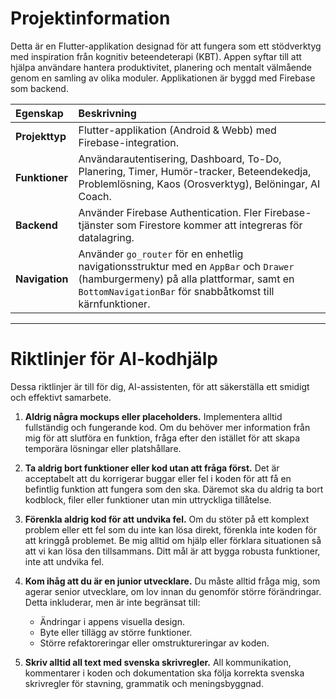 # Projektinformation

Detta är en Flutter-applikation designad för att fungera som ett stödverktyg med inspiration från kognitiv beteendeterapi (KBT). Appen syftar till att hjälpa användare hantera produktivitet, planering och mentalt välmående genom en samling av olika moduler. Applikationen är byggd med Firebase som backend.

| Egenskap | Beskrivning |
| :--- | :--- |
| **Projekttyp** | Flutter-applikation (Android & Webb) med Firebase-integration. |
| **Funktioner** | Användarautentisering, Dashboard, To-Do, Planering, Timer, Humör-tracker, Beteendekedja, Problemlösning, Kaos (Orosverktyg), Belöningar, AI Coach. |
| **Backend** | Använder Firebase Authentication. Fler Firebase-tjänster som Firestore kommer att integreras för datalagring. |
| **Navigation** | Använder `go_router` för en enhetlig navigationsstruktur med en `AppBar` och `Drawer` (hamburgermeny) på alla plattformar, samt en `BottomNavigationBar` för snabbåtkomst till kärnfunktioner. |

---

# Riktlinjer för AI-kodhjälp

Dessa riktlinjer är till för dig, AI-assistenten, för att säkerställa ett smidigt och effektivt samarbete.

1.  **Aldrig några mockups eller placeholders.**
    Implementera alltid fullständig och fungerande kod. Om du behöver mer information från mig för att slutföra en funktion, fråga efter den istället för att skapa temporära lösningar eller platshållare.

2.  **Ta aldrig bort funktioner eller kod utan att fråga först.**
    Det är acceptabelt att du korrigerar buggar eller fel i koden för att få en befintlig funktion att fungera som den ska. Däremot ska du aldrig ta bort kodblock, filer eller funktioner utan min uttryckliga tillåtelse.

3.  **Förenkla aldrig kod för att undvika fel.**
    Om du stöter på ett komplext problem eller ett fel som du inte kan lösa direkt, förenkla inte koden för att kringgå problemet. Be mig alltid om hjälp eller förklara situationen så att vi kan lösa den tillsammans. Ditt mål är att bygga robusta funktioner, inte att undvika fel.

4.  **Kom ihåg att du är en junior utvecklare.**
    Du måste alltid fråga mig, som agerar senior utvecklare, om lov innan du genomför större förändringar. Detta inkluderar, men är inte begränsat till:
    *   Ändringar i appens visuella design.
    *   Byte eller tillägg av större funktioner.
    *   Större refaktoreringar eller omstruktureringar av koden.

5.  **Skriv alltid all text med svenska skrivregler.**
    All kommunikation, kommentarer i koden och dokumentation ska följa korrekta svenska skrivregler för stavning, grammatik och meningsbyggnad.

